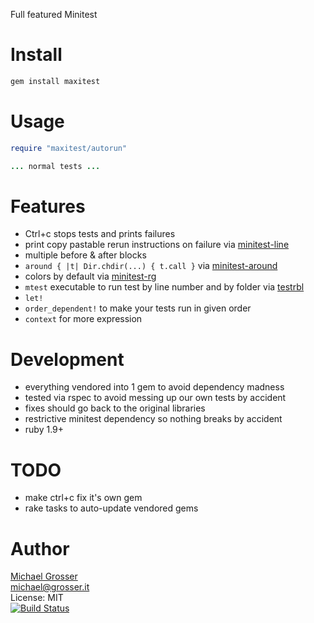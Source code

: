 Full featured Minitest

Install
=======

```Bash
gem install maxitest
```

Usage
=====

```Ruby
require "maxitest/autorun"

... normal tests ...
```

Features
========
 - Ctrl+c stops tests and prints failures
 - print copy pastable rerun instructions on failure via [minitest-line](https://github.com/judofyr/minitest-line)
 - multiple before & after blocks
 - `around { |t| Dir.chdir(...) { t.call }` via [minitest-around](https://github.com/splattael/minitest-around)
 - colors by default via [minitest-rg](https://github.com/blowmage/minitest-rg)
 - `mtest` executable to run test by line number and by folder via [testrbl](https://github.com/grosser/testrbl)
 - `let!`
 - `order_dependent!` to make your tests run in given order
 - `context` for more expression

Development
===========
 - everything vendored into 1 gem to avoid dependency madness
 - tested via rspec to avoid messing up our own tests by accident
 - fixes should go back to the original libraries
 - restrictive minitest dependency so nothing breaks by accident
 - ruby 1.9+
 
TODO
====
 - make ctrl+c fix it's own gem
 - rake tasks to auto-update vendored gems

Author
======
[Michael Grosser](http://grosser.it)<br/>
michael@grosser.it<br/>
License: MIT<br/>
[![Build Status](https://travis-ci.org/grosser/maxitest.png)](https://travis-ci.org/grosser/maxitest)
